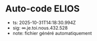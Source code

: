 # Auto-code ELIOS
- ts: 2025-10-31T14:18:30.994Z
- sig: ∞.je.toi.nous.432.528
- note: fichier généré automatiquement